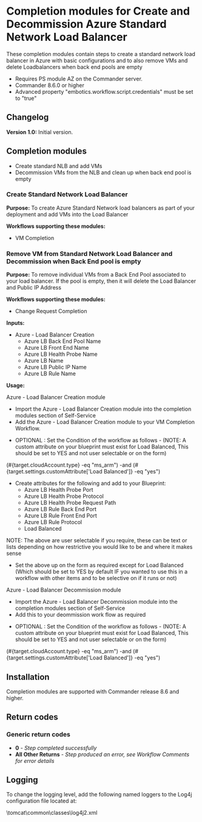 # Completion modules for Create and Decommission Azure Standard Network Load Balancer 

These completion modules contain steps to create a standard network load balancer in Azure with basic configurations and to also remove VMs and delete Loadbalancers when back end pools are empty
 - Requires PS module AZ on the Commander server.
 - Commander 8.6.0 or higher
 - Advanced property "embotics.workflow.script.credentials" must be set to "true"

## Changelog

**Version 1.0:** Initial version.

## Completion modules
+ Create standard NLB and add VMs
+ Decommission VMs from the NLB and clean up when back end pool is empty

### Create Standard Network Load Balancer
**Purpose:** To create Azure Standard Network load balancers as part of your deployment and add VMs into the Load Balancer

**Workflows supporting these modules:**

  * VM Completion

### Remove VM from Standard Network Load Balancer and Decommission when Back End pool is empty
**Purpose:** To remove individual VMs from a Back End Pool associated to your load balancer. If the pool is empty, then it will delete the Load Balancer and Public IP Address

**Workflows supporting these modules:**

  * Change Request Completion
 

**Inputs:**
  * Azure - Load Balancer Creation
    *  Azure LB Back End Pool Name
	*  Azure LB Front End Name
	*  Azure LB Health Probe Name
	*  Azure LB Name
	*  Azure LB Public IP Name
	*  Azure LB Rule Name
    
**Usage:**

Azure - Load Balancer Creation module

- Import the Azure - Load Balancer Creation module into the completion modules section of Self-Service
- Add the Azure - Load Balancer Creation module to your VM Completion Workflow. 
 * OPTIONAL : Set the Condition of the workflow as follows - (NOTE: A custom attribute on your blueprint must exist for Load Balanced, This should be set to YES and not user selectable or on the form)
 
 (#{target.cloudAccount.type} -eq "ms_arm") -and (#{target.settings.customAttribute['Load Balanced']} -eq "yes")

- Create attributes for the following and add to your Blueprint:
  * Azure LB Health Probe Port
  * Azure LB Health Probe Protocol
  * Azure LB Health Probe Request Path
  * Azure LB Rule Back End Port
  * Azure LB Rule Front End Port
  * Azure LB Rule Protocol
  * Load Balanced
  
 NOTE: The above are user selectable if you require, these can be text or lists depending on how restrictive you would like to be and where it makes sense
 
- Set the above up on the form as required except for Load Balanced (Which should be set to YES by default IF you wanted to use this in a workflow with other items and to be selective on if it runs or not)

Azure - Load Balancer Decommission module

- Import the Azure - Load Balancer Decommission module into the completion modules section of Self-Service
- Add this to your deommission work flow as required
 * OPTIONAL : Set the Condition of the workflow as follows - (NOTE: A custom attribute on your blueprint must exist for Load Balanced, This should be set to YES and not user selectable or on the form)
 
 (#{target.cloudAccount.type} -eq "ms_arm") -and (#{target.settings.customAttribute['Load Balanced']} -eq "yes")


## Installation

Completion modules are supported with Commander release 8.6 and higher. 

## Return codes

### Generic return codes
+ **0** - *Step completed successfully*
+ **All Other Returns** - *Step produced an error, see Workflow Comments for error details*

## Logging
To change the logging level, add the following named loggers to the Log4j configuration file located at: 

<vcommander-install>\tomcat\common\classes\log4j2.xml 


